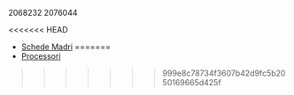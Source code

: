 2068232
2076044

<<<<<<< HEAD
- [Schede Madri](./schede_madri.md)
=======
- [Processori](./processori.md)
>>>>>>> 999e8c78734f3607b42d9fc5b2050169665d425f
